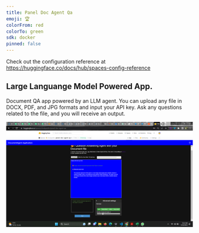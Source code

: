 ```yaml
---
title: Panel Doc Agent Qa
emoji: 🏆
colorFrom: red
colorTo: green
sdk: docker
pinned: false
---
```


Check out the configuration reference at https://huggingface.co/docs/hub/spaces-config-reference

## Large Languange Model Powered App.

Document QA app powered by an LLM agent. You can upload any file in DOCX, PDF, and JPG formats and input your API key. Ask any questions related to the file, and you will receive an output.

<p align="center"> 
  <kbd>
    <a href="https://github.com/okoliechykwuka/llm_doc_agent_qa/blob/main/" target="_blank"><img src="doc_agent.png">
  </a>
  </kbd>
</p>
